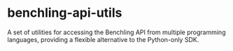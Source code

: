 # benchling-api-utils
A set of utilities for accessing the Benchling API from multiple programming languages, providing a flexible alternative to the Python-only SDK.
